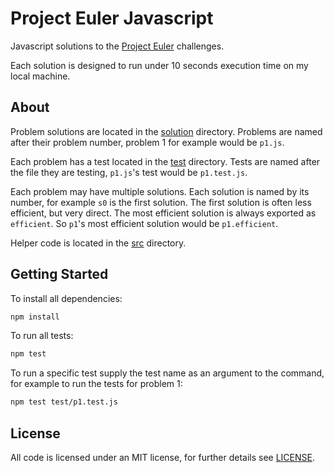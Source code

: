 # Project Euler Javascript

Javascript solutions to the [Project Euler](https://projecteuler.net) challenges.

Each solution is designed to run under 10 seconds execution time on my local machine.

## About

Problem solutions are located in the [solution](/project_euler/solution) directory. Problems are named after their problem number, problem 1 for example would be `p1.js`.

Each problem has a test located in the [test](/project_euler/test) directory. Tests are named after the file they are testing, `p1.js`'s test would be `p1.test.js`.

Each problem may have multiple solutions. Each solution is named by its number, for example `s0` is the first solution. The first solution is often less efficient, but very direct. The most efficient solution is always exported as `efficient`. So `p1`'s most efficient solution would be `p1.efficient`.

Helper code is located in the [src](/project_euler/src) directory.


## Getting Started

To install all dependencies:

```bash
npm install
```

To run all tests:

```bash
npm test
```

To run a specific test supply the test name as an argument to the command, for example to run the tests for problem 1:

```bash
npm test test/p1.test.js
```

## License

All code is licensed under an MIT license, for further details see [LICENSE](/LICENSE).
